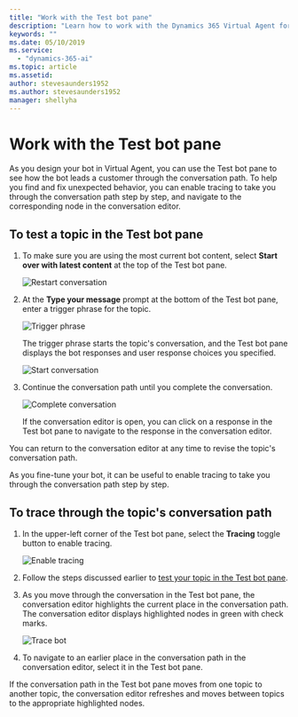 ```yaml
---
title: "Work with the Test bot pane"
description: "Learn how to work with the Dynamics 365 Virtual Agent for Customer Service Test bot pane."
keywords: ""
ms.date: 05/10/2019
ms.service:
  - "dynamics-365-ai"
ms.topic: article
ms.assetid: 
author: stevesaunders1952
ms.author: stevesaunders1952
manager: shellyha
---
```


# Work with the Test bot pane

As you design your bot in Virtual Agent, you can use the Test bot pane to see how the bot leads a customer through the conversation path. To help you find and fix unexpected behavior, you can enable tracing to take you through the conversation path step by step, and navigate to the corresponding node in the conversation editor.

## To test a topic in the Test bot pane

1. To make sure you are using the most current bot content, select **Start over with latest content** at the top of the Test bot pane.

   ![Restart conversation](media/restart-conversation.png)

2. At the **Type your message** prompt at the bottom of the Test bot pane, enter a trigger phrase for the topic.

   ![Trigger phrase](media/enter-trigger.png)

    The trigger phrase starts the topic's conversation, and the Test bot pane displays the bot responses and user response choices you specified.


   ![Start conversation](media/start-conversation.png)

3. Continue the conversation path until you complete the conversation.

   ![Complete conversation](media/complete-conversation.png)

   If the conversation editor is open, you can click on a response in the Test bot pane to navigate to the response in the conversation editor.

You can return to the conversation editor at any time to revise the topic's conversation path.

As you fine-tune your bot, it can be useful to enable tracing to take you through the conversation path step by step.

## To trace through the topic's conversation path

1. In the upper-left corner of the Test bot pane, select the **Tracing** toggle button to enable tracing.

   ![Enable tracing](media/enable-tracing.png)

2. Follow the steps discussed earlier to [test your topic in the Test bot pane](#to-test-a-topic-in-the-test-bot-pane).

3. As you move through the conversation in the Test bot pane, the conversation editor highlights the current place in the conversation path. The conversation editor displays highlighted nodes in green with check marks.

   ![Trace bot](media/trace-bot.png)

4. To navigate to an earlier place in the conversation path in the conversation editor, select it in the Test bot pane.

If the conversation path in the Test bot pane moves from one topic to another topic, the conversation editor refreshes and moves between topics to the appropriate highlighted nodes.
